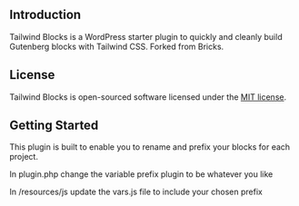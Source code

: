 ## Introduction

Tailwind Blocks is a WordPress starter plugin to quickly and cleanly build Gutenberg blocks with Tailwind CSS. Forked from Bricks.

## License

Tailwind Blocks is open-sourced software licensed under the [MIT license](LICENSE.md).

## Getting Started

This plugin is built to enable you to rename and prefix your blocks for each project.

In plugin.php change the variable prefix plugin to be whatever you like

In /resources/js update the vars.js file to include your chosen prefix
